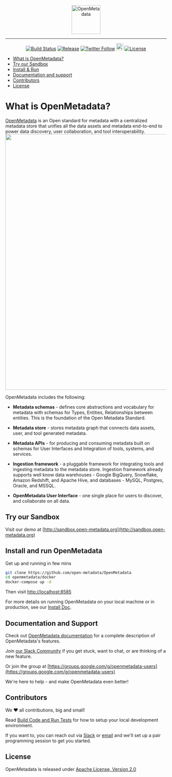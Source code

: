 <div align="center">
  <img src="https://i.imgur.com/5VumwFS.png" align="center" alt="OpenMetadata" height="90"/>
  <hr />

[![Build Status](https://github.com/open-metadata/OpenMetadata/actions/workflows/maven-build.yml/badge.svg?event=push)](https://github.com/open-metadata/OpenMetadata/actions/workflows/maven-build.yml)
[![Release](https://img.shields.io/github/release/open-metadata/OpenMetadata/all.svg)](https://github.com/open-metadata/OpenMetadata/releases)
[![Twitter Follow](https://img.shields.io/twitter/follow/open_metadata?style=social)](https://twitter.com/intent/follow?screen_name=open_metadata)
<a href="https://join.slack.com/t/openmetadata/shared_invite/zt-oiq9s1qd-dHHvw4xjpnoRV1QQrq6vUg"><img src="https://img.shields.io/badge/slack-join-E01E5A?logo=slack" alt="Join us on Slack" height="22"/></a>
[![License](https://img.shields.io/github/license/open-metadata/OpenMetadata.svg)](LICENSE)

</div>

- [What is OpenMetadata?](#what-is-openmetadata )
- [Try our Sandbox](#try-our-sandbox)
- [Install & Run](#install-and-run-openmetadata)
- [Documentation and support](#documentation-and-support)
- [Contributors](#contributors)
- [License](#license)

# What is OpenMetadata?
[OpenMetadata](https://open-metadata.org/) is an Open standard for metadata with a centralized metadata store that unifies all the data assets and metadata end-to-end to power data discovery, user collaboration, and tool interoperability.
<img src="https://user-images.githubusercontent.com/1417689/129423079-d21cbf3f-786f-4d4a-b6c3-b66feca234b8.png"  width="800">

OpenMetadata includes the following:
- **Metadata schemas** - defines core abstractions and vocabulary for metadata with schemas for Types, Entities, Relationships between entities. This is the foundation of the Open Metadata Standard.

- **Metadata store** - stores metadata graph that connects data assets, user, and tool generated metadata.

- **Metadata APIs** - for producing and consuming metadata built on schemas for User Interfaces and Integration of tools, systems, and services.

- **Ingestion framework** - a pluggable framework for integrating tools and ingesting metadata to the metadata store. Ingestion framework already supports well know data warehouses - Google BigQuery, Snowflake, Amazon Redshift, and Apache Hive, and databases - MySQL, Postgres, Oracle, and MSSQL.

- **OpenMetadata User Interface** - one single place for users to discover, and collaborate on all data.

## Try our Sandbox

Visit our demo at [http://sandbox.open-metadata.org](http://sandbox.open-metadata.org)

## Install and run OpenMetadata
Get up and running in few mins

```sh
git clone https://github.com/open-metadata/OpenMetadata
cd openmetadata/docker
docker-compose up -d
```
Then visit [http://localhost:8585](http://localhost:8585)

For more details on running OpenMetadata on your local machine or in production, see our [Install Doc](https://docs.open-metadata.org/install/run-openmetadata).

## Documentation and Support

Check out [OpenMetadata documentation](https://docs.open-metadata.org/) for a complete description of OpenMetadata's features.

Join [our Slack Community](https://join.slack.com/t/openmetadata/shared_invite/) if you get stuck, want to chat, or are thinking of a new feature.

Or join the group at [https://groups.google.com/g/openmetadata-users](https://groups.google.com/g/openmetadata-users)

We're here to help - and make OpenMetadata even better!

## Contributors

We ❤️ all contributions, big and small!

Read [Build Code and Run Tests](https://docs.open-metadata.org/open-source-community/developer/build-code-run-tests) for how to setup your local development environment.

If you want to, you can reach out via [Slack](https://join.slack.com/t/openmetadata/shared_invite/) or [email](mailto:dev@open-metadata.org) and we'll set up a pair programming session to get you started.

## License
OpenMetadata is released under [Apache License, Version 2.0](http://www.apache.org/licenses/LICENSE-2.0)
